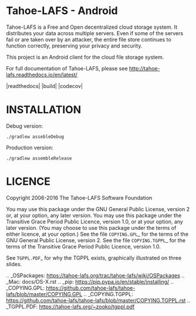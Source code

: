 
Tahoe-LAFS - Android
==========

Tahoe-LAFS is a Free and Open decentralized cloud storage system. It
distributes your data across multiple servers. Even if some of the servers
fail or are taken over by an attacker, the entire file store continues to
function correctly, preserving your privacy and security.

This project is an Android client for the cloud file storage system.

For full documentation of Tahoe-LAFS, please see
http://tahoe-lafs.readthedocs.io/en/latest/


|readthedocs|  |build|  |codecov|

INSTALLATION
==========

Debug version:

`./gradlew assebleDebug`

Production version:

`./gradlew assembleRelease`


LICENCE
=======

Copyright 2006-2016 The Tahoe-LAFS Software Foundation

You may use this package under the GNU General Public License, version 2 or,
at your option, any later version. You may use this package under the
Transitive Grace Period Public Licence, version 1.0, or at your option, any
later version. (You may choose to use this package under the terms of either
licence, at your option.) See the file `COPYING.GPL`_ for the terms of the
GNU General Public License, version 2. See the file `COPYING.TGPPL`_ for
the terms of the Transitive Grace Period Public Licence, version 1.0.

See `TGPPL.PDF`_ for why the TGPPL exists, graphically illustrated on three
slides.

.. _OSPackages: https://tahoe-lafs.org/trac/tahoe-lafs/wiki/OSPackages
.. _Mac: docs/OS-X.rst
.. _pip: https://pip.pypa.io/en/stable/installing/
.. _COPYING.GPL: https://github.com/tahoe-lafs/tahoe-lafs/blob/master/COPYING.GPL
.. _COPYING.TGPPL: https://github.com/tahoe-lafs/tahoe-lafs/blob/master/COPYING.TGPPL.rst
.. _TGPPL.PDF: https://tahoe-lafs.org/~zooko/tgppl.pdf
